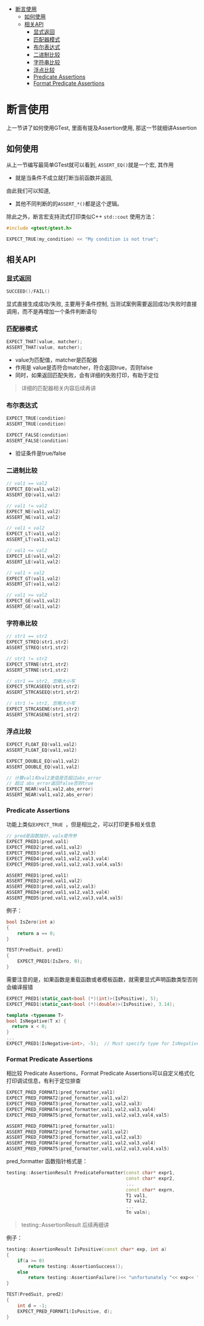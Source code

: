 - [断言使用](#断言使用)
  - [如何使用](#如何使用)
  - [相关API](#相关api)
    - [显式返回](#显式返回)
    - [匹配器模式](#匹配器模式)
    - [布尔表达式](#布尔表达式)
    - [二进制比较](#二进制比较)
    - [字符串比较](#字符串比较)
    - [浮点比较](#浮点比较)
    - [Predicate Assertions](#predicate-assertions)
    - [Format Predicate Assertions](#format-predicate-assertions)


# 断言使用

上一节讲了如何使用GTest, 里面有提及Assertion使用, 那这一节就细讲Assertion

## 如何使用

从上一节编写最简单GTest就可以看到, ```ASSERT_EQ()```就是一个宏, 其作用
* 就是当条件不成立就打断当前函数并返回,  
  
由此我们可以知道, 
* 其他不同判断的的```ASSERT_*()```都是这个逻辑。

除此之外，断言宏支持流式打印类似C++ ```std::cout```
使用方法：

```C++
#include <gtest/gtest.h>

EXPECT_TRUE(my_condition) << "My condition is not true";
```

## 相关API

### 显式返回

```C++
SUCCEED()/FAIL()
```
显式直接生成成功/失败, 主要用于条件控制, 当测试案例需要返回成功/失败时直接调用，而不是再增加一个条件判断语句


### 匹配器模式

```C++
EXPECT_THAT(value, matcher);
ASSERT_THAT(value, matcher);
```
* value为匹配值，matcher是匹配器
* 作用是 value是否符合matcher，符合返回true，否则false 
* 同时，如果返回匹配失败，会有详细的失败打印，有助于定位

> 详细的匹配器相关内容后续再讲

### 布尔表达式

```C++
EXPECT_TRUE(condition)
ASSERT_TRUE(condition)

EXPECT_FALSE(condition)
ASSERT_FALSE(condition)
```
* 验证条件是true/false

### 二进制比较

```C++
// val1 == val2
EXPECT_EQ(val1,val2)
ASSERT_EQ(val1,val2)

// val1 != val2
EXPECT_NE(val1,val2)
ASSERT_NE(val1,val2)

// val1 < val2
EXPECT_LT(val1,val2)
ASSERT_LT(val1,val2)

// val1 <= val2
EXPECT_LE(val1,val2)
ASSERT_LE(val1,val2)

// val1 > val2
EXPECT_GT(val1,val2)
ASSERT_GT(val1,val2)

// val1 >= val2
EXPECT_GE(val1,val2)
ASSERT_GE(val1,val2)
```

### 字符串比较

```C++
// str1 == str2
EXPECT_STREQ(str1,str2)
ASSERT_STREQ(str1,str2)

// str1 != str2
EXPECT_STRNE(str1,str2)
ASSERT_STRNE(str1,str2)

// str1 == str2, 忽略大小写
EXPECT_STRCASEEQ(str1,str2)
ASSERT_STRCASEEQ(str1,str2)

// str1 != str2, 忽略大小写
EXPECT_STRCASENE(str1,str2)
ASSERT_STRCASENE(str1,str2)
```

### 浮点比较

```C++
EXPECT_FLOAT_EQ(val1,val2)
ASSERT_FLOAT_EQ(val1,val2)

EXPECT_DOUBLE_EQ(val1,val2)
ASSERT_DOUBLE_EQ(val1,val2)

// 计算val1和val2差值是否超过abs_error
// 超过 abs_error返回false否则true
EXPECT_NEAR(val1,val2,abs_error)
ASSERT_NEAR(val1,val2,abs_error)
```

### Predicate Assertions

功能上类似```EXPECT_TRUE ```，但是相比之，可以打印更多相关信息

```C++
// pred是函数指针，valx是传参
EXPECT_PRED1(pred,val1)
EXPECT_PRED2(pred,val1,val2)
EXPECT_PRED3(pred,val1,val2,val3)
EXPECT_PRED4(pred,val1,val2,val3,val4)
EXPECT_PRED5(pred,val1,val2,val3,val4,val5)

ASSERT_PRED1(pred,val1)
ASSERT_PRED2(pred,val1,val2)
ASSERT_PRED3(pred,val1,val2,val3)
ASSERT_PRED4(pred,val1,val2,val3,val4)
ASSERT_PRED5(pred,val1,val2,val3,val4,val5)
```

例子：
```C++
bool IsZero(int a)
{
    return a == 0;
}

TEST(PredSuit, pred1)
{
    EXPECT_PRED1(IsZero, 0);
}
```

需要注意的是，如果函数是重载函数或者模板函数，就需要显式声明函数类型否则会编译报错

```C++
EXPECT_PRED1(static_cast<bool (*)(int)>(IsPositive), 5);
EXPECT_PRED1(static_cast<bool (*)(double)>(IsPositive), 3.14);

template <typename T>
bool IsNegative(T x) {
  return x < 0;
}
...
EXPECT_PRED1(IsNegative<int>, -5);  // Must specify type for IsNegative
```

### Format Predicate Assertions

相比较 Predicate Assertions，Format Predicate Assertions可以自定义格式化打印调试信息，有利于定位排查

```C++
EXPECT_PRED_FORMAT1(pred_formatter,val1)
EXPECT_PRED_FORMAT2(pred_formatter,val1,val2)
EXPECT_PRED_FORMAT3(pred_formatter,val1,val2,val3)
EXPECT_PRED_FORMAT4(pred_formatter,val1,val2,val3,val4)
EXPECT_PRED_FORMAT5(pred_formatter,val1,val2,val3,val4,val5)

ASSERT_PRED_FORMAT1(pred_formatter,val1)
ASSERT_PRED_FORMAT2(pred_formatter,val1,val2)
ASSERT_PRED_FORMAT3(pred_formatter,val1,val2,val3)
ASSERT_PRED_FORMAT4(pred_formatter,val1,val2,val3,val4)
ASSERT_PRED_FORMAT5(pred_formatter,val1,val2,val3,val4,val5)
```

pred_formatter 函数指针格式是：

```C++
testing::AssertionResult PredicateFormatter(const char* expr1,
                                            const char* expr2,
                                            ...
                                            const char* exprn,
                                            T1 val1,
                                            T2 val2,
                                            ...
                                            Tn valn);
```

> testing::AssertionResult 后续再细讲

例子：
```C++
testing::AssertionResult IsPositive(const char* exp, int a)
{
    if(a >= 0)
        return testing::AssertionSuccess();
    else 
        return testing::AssertionFailure()<< "unfortunately "<< exp<< " is negative";
}

TEST(PredSuit, pred2)
{
    int d = -1;
    EXPECT_PRED_FORMAT1(IsPositive, d);
}
```